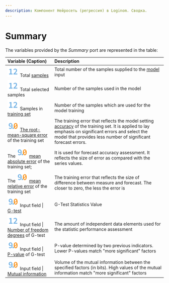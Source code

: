 ```yaml
---
description: Компонент Нейросеть (регрессия) в Loginom. Сводка.
---
```

# Summary

The variables provided by the *Summary* port are represented in the table:

| Variable (Caption) | Description |
|:-------|:-------|
| ![](./../../../images/icons/common/data-types/integer_default.svg) Total [samples](https://wiki.loginom.ru/articles/training-sample.html) | Total number of the samples supplied to the [model](https://wiki.loginom.ru/articles/taught-model.html) input |
| ![](./../../../images/icons/common/data-types/integer_default.svg) Total selected samples | Number of the samples used in the model |
| ![](./../../../images/icons/common/data-types/integer_default.svg) Samples in [training set](https://wiki.loginom.ru/articles/training-set.html) | Number of the samples which are used for the model training |
| ![](./../../../images/icons/common/data-types/float_default.svg) [The root-mean-square error](https://wiki.loginom.ru/articles/standard-estimation-error.html) of the training set | The training error that reflects the model setting [accuracy](https://wiki.loginom.ru/articles/precision.html) of the training set. It is applied to lay emphasis on significant errors and select the model that provides less number of significant forecast errors. |
| The ![](./../../../images/icons/common/data-types/float_default.svg) [mean absolute error](https://wiki.loginom.ru/articles/mae.html) of the training set; | It is used for forecast accuracy assessment. It reflects the size of error as compared with the series values. |
| The ![](./../../../images/icons/common/data-types/float_default.svg) [mean relative error](https://wiki.loginom.ru/articles/mrpe.html) of the training set | The training error that reflects the size of difference between measure and forecast. The closer to zero, the less the error is |
| ![](./../../../images/icons/common/data-types/float_default.svg) Input field &#124; [G-test](https://ru.qwe.wiki/wiki/G-test) | G-Test Statistics Value |
| ![](./../../../images/icons/common/data-types/integer_default.svg) Input field &#124; [Number of freedom degrees](https://wiki.loginom.ru/articles/degrees-of-freedom.html) of G-test | The amount of independent data elements used for the statistic performance assessment |
| ![](./../../../images/icons/common/data-types/float_default.svg) Input field &#124; [P-value](https://ru.wikipedia.org/wiki/P-%D0%B7%D0%BD%D0%B0%D1%87%D0%B5%D0%BD%D0%B8%D0%B5) of G-test | P-value determined by two previous indicators. Lower P-values match "more significant" factors |
| ![](./../../../images/icons/common/data-types/float_default.svg) Input field &#124; [Mutual information](https://ru.wikipedia.org/wiki/%D0%92%D0%B7%D0%B0%D0%B8%D0%BC%D0%BD%D0%B0%D1%8F_%D0%B8%D0%BD%D1%84%D0%BE%D1%80%D0%BC%D0%B0%D1%86%D0%B8%D1%8F) | Volume of the mutual information between the specified factors (in bits). High values of the mutual information match "more significant" factors |

